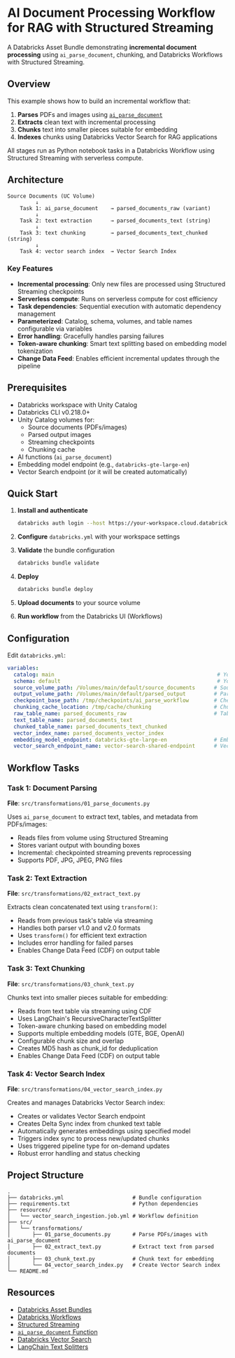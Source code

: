 # AI Document Processing Workflow for RAG with Structured Streaming

A Databricks Asset Bundle demonstrating **incremental document processing** using `ai_parse_document`, chunking, and Databricks Workflows with Structured Streaming.

## Overview

This example shows how to build an incremental workflow that:
1. **Parses** PDFs and images using [`ai_parse_document`](https://docs.databricks.com/aws/en/sql/language-manual/functions/ai_parse_document)
2. **Extracts** clean text with incremental processing
3. **Chunks** text into smaller pieces suitable for embedding
4. **Indexes** chunks using Databricks Vector Search for RAG applications

All stages run as Python notebook tasks in a Databricks Workflow using Structured Streaming with serverless compute.

## Architecture

```
Source Documents (UC Volume)
         ↓
    Task 1: ai_parse_document    → parsed_documents_raw (variant)
         ↓
    Task 2: text extraction      → parsed_documents_text (string)
         ↓
    Task 3: text chunking        → parsed_documents_text_chunked (string)
         ↓
    Task 4: vector search index  → Vector Search Index
```

### Key Features

- **Incremental processing**: Only new files are processed using Structured Streaming checkpoints
- **Serverless compute**: Runs on serverless compute for cost efficiency
- **Task dependencies**: Sequential execution with automatic dependency management
- **Parameterized**: Catalog, schema, volumes, and table names configurable via variables
- **Error handling**: Gracefully handles parsing failures
- **Token-aware chunking**: Smart text splitting based on embedding model tokenization
- **Change Data Feed**: Enables efficient incremental updates through the pipeline

## Prerequisites

- Databricks workspace with Unity Catalog
- Databricks CLI v0.218.0+
- Unity Catalog volumes for:
  - Source documents (PDFs/images)
  - Parsed output images
  - Streaming checkpoints
  - Chunking cache
- AI functions (`ai_parse_document`)
- Embedding model endpoint (e.g., `databricks-gte-large-en`)
- Vector Search endpoint (or it will be created automatically)

## Quick Start

1. **Install and authenticate**
   ```bash
   databricks auth login --host https://your-workspace.cloud.databricks.com
   ```

2. **Configure** `databricks.yml` with your workspace settings

3. **Validate** the bundle configuration
   ```bash
   databricks bundle validate
   ```

4. **Deploy**
   ```bash
   databricks bundle deploy
   ```

5. **Upload documents** to your source volume

6. **Run workflow** from the Databricks UI (Workflows)

## Configuration

Edit `databricks.yml`:

```yaml
variables:
  catalog: main                                                    # Your catalog
  schema: default                                                  # Your schema
  source_volume_path: /Volumes/main/default/source_documents      # Source PDFs
  output_volume_path: /Volumes/main/default/parsed_output         # Parsed images
  checkpoint_base_path: /tmp/checkpoints/ai_parse_workflow        # Checkpoints
  chunking_cache_location: /tmp/cache/chunking                    # Chunking cache
  raw_table_name: parsed_documents_raw                            # Table names
  text_table_name: parsed_documents_text
  chunked_table_name: parsed_documents_text_chunked
  vector_index_name: parsed_documents_vector_index
  embedding_model_endpoint: databricks-gte-large-en               # Embedding model
  vector_search_endpoint_name: vector-search-shared-endpoint      # Vector Search endpoint
```

## Workflow Tasks

### Task 1: Document Parsing
**File**: `src/transformations/01_parse_documents.py`

Uses `ai_parse_document` to extract text, tables, and metadata from PDFs/images:
- Reads files from volume using Structured Streaming
- Stores variant output with bounding boxes
- Incremental: checkpointed streaming prevents reprocessing
- Supports PDF, JPG, JPEG, PNG files

### Task 2: Text Extraction
**File**: `src/transformations/02_extract_text.py`

Extracts clean concatenated text using `transform()`:
- Reads from previous task's table via streaming
- Handles both parser v1.0 and v2.0 formats
- Uses `transform()` for efficient text extraction
- Includes error handling for failed parses
- Enables Change Data Feed (CDF) on output table

### Task 3: Text Chunking
**File**: `src/transformations/03_chunk_text.py`

Chunks text into smaller pieces suitable for embedding:
- Reads from text table via streaming using CDF
- Uses LangChain's RecursiveCharacterTextSplitter
- Token-aware chunking based on embedding model
- Supports multiple embedding models (GTE, BGE, OpenAI)
- Configurable chunk size and overlap
- Creates MD5 hash as chunk_id for deduplication
- Enables Change Data Feed (CDF) on output table

### Task 4: Vector Search Index
**File**: `src/transformations/04_vector_search_index.py`

Creates and manages Databricks Vector Search index:
- Creates or validates Vector Search endpoint
- Creates Delta Sync index from chunked text table
- Automatically generates embeddings using specified model
- Triggers index sync to process new/updated chunks
- Uses triggered pipeline type for on-demand updates
- Robust error handling and status checking

## Project Structure

```
.
├── databricks.yml                      # Bundle configuration
├── requirements.txt                    # Python dependencies
├── resources/
│   └── vector_search_ingestion.job.yml # Workflow definition
├── src/
│   └── transformations/
│       ├── 01_parse_documents.py       # Parse PDFs/images with ai_parse_document
│       ├── 02_extract_text.py          # Extract text from parsed documents
│       ├── 03_chunk_text.py            # Chunk text for embedding
│       └── 04_vector_search_index.py   # Create Vector Search index
└── README.md
```

## Resources

- [Databricks Asset Bundles](https://docs.databricks.com/dev-tools/bundles/)
- [Databricks Workflows](https://docs.databricks.com/workflows/)
- [Structured Streaming](https://docs.databricks.com/structured-streaming/)
- [`ai_parse_document` Function](https://docs.databricks.com/aws/en/sql/language-manual/functions/ai_parse_document)
- [Databricks Vector Search](https://docs.databricks.com/generative-ai/vector-search.html)
- [LangChain Text Splitters](https://python.langchain.com/docs/modules/data_connection/document_transformers/)

